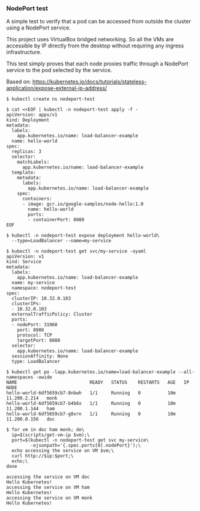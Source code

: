 ### NodePort test

A simple test to verify that a pod can be accessed from outside the cluster using a NodePort service.

This project uses VirtualBox bridged networking. So all the VMs are accessible by IP directly from the desktop without requiring any ingress infrastructure.

This test simply proves that each node proxies traffic through a NodePort service to the pod selected by the service.

Based on: https://kubernetes.io/docs/tutorials/stateless-application/expose-external-ip-address/

```shell
$ kubectl create ns nodeport-test

$ cat <<EOF | kubectl -n nodeport-test apply -f -
apiVersion: apps/v1
kind: Deployment
metadata:
  labels:
    app.kubernetes.io/name: load-balancer-example
  name: hello-world
spec:
  replicas: 3
  selector:
    matchLabels:
      app.kubernetes.io/name: load-balancer-example
  template:
    metadata:
      labels:
        app.kubernetes.io/name: load-balancer-example
    spec:
      containers:
      - image: gcr.io/google-samples/node-hello:1.0
        name: hello-world
        ports:
        - containerPort: 8080
EOF

$ kubectl -n nodeport-test expose deployment hello-world\
  --type=LoadBalancer --name=my-service

$ kubectl -n nodeport-test get svc/my-service -oyaml
apiVersion: v1
kind: Service
metadata:
  labels:
    app.kubernetes.io/name: load-balancer-example
  name: my-service
  namespace: nodeport-test
spec:
  clusterIP: 10.32.0.103
  clusterIPs:
  - 10.32.0.103
  externalTrafficPolicy: Cluster
  ports:
  - nodePort: 31960
    port: 8080
    protocol: TCP
    targetPort: 8080
  selector:
    app.kubernetes.io/name: load-balancer-example
  sessionAffinity: None
  type: LoadBalancer

$ kubectl get po -lapp.kubernetes.io/name=load-balancer-example --all-namespaces -owide
NAME                           READY   STATUS    RESTARTS   AGE   IP             NODE
hello-world-6df5659cb7-8nbwh   1/1     Running   0          10m   11.200.2.214   monk
hello-world-6df5659cb7-b4b6x   1/1     Running   0          10m   11.200.1.144   ham
hello-world-6df5659cb7-g8vrn   1/1     Running   0          10m   11.200.0.156   doc

$ for vm in doc ham monk; do\
  ip=$(scripts/get-vm-ip $vm);\
  port=$(kubectl -n nodeport-test get svc my-service\
         -ojsonpath='{.spec.ports[0].nodePort}');\
  echo accessing the service on VM $vm;\
  curl http://$ip:$port;\
  echo;\
done

accessing the service on VM doc
Hello Kubernetes!
accessing the service on VM ham
Hello Kubernetes!
accessing the service on VM monk
Hello Kubernetes!
```


